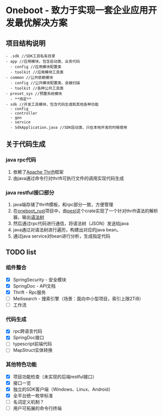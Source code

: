 # Oneboot - 致力于实现一套企业应用开发最优解决方案

## 项目结构说明

```log
- .sdk //SDK工具私有目录
- app //应用模块，包含启动类、业务代码
  - config //应用模块配置类
  - toolkit //应用模块工具类
- common //公共依赖模块
  - config //公共模块配置类，会被扫描
  - toolkit //各种公共工具类
- preset_sys //预置系统模块
  - **待定**
- sdk //开发工具模块，包含代码生成和其他各种功能
  - config
  - controller
  - gen
  - service
  - SdkApplication.java //SDK启动类，只在本地开发的时候使用
```

## 关于代码生成

### java rpc代码

1. 依赖了[Apache Thrift](https://thrift.apache.org/)框架
2. 由java通过命令行对thrift可执行文件的调用实现代码生成

### java restful接口部分

1. java端存储了thrift模板，和rpc部分一致，方便管理
2. 在[oneboot_rust](https://github.com/AlphaFoxz/oneboot_rust)项目中，由[pest](https://crates.io/crates/pest)这个crate实现了一个针对thrift语法的解析器，输出[语法树](https://baike.baidu.com/item/%E8%AF%AD%E6%B3%95%E6%95%B0?fromtitle=%E8%AF%AD%E6%B3%95%E6%A0%91)
3. 然后通过rpc代码进行通信，将语法树（JSON）发送给java
4. java通过对语法树进行遍历，构建出对应的java bean。
5. 通过java service对bean进行分析，生成指定代码

## TODO list

### 组件整合

- [X]  SpringSecurity - 安全模块
- [X]  SpringDoc - API文档
- [X]  Thrift - Rpc服务
- [ ]  Meilisearch - 搜索引擎（场景：面向中小型项目，索引上限2TiB）
- [ ]  工作流

### 代码生成

- [X]  rpc跨语言代码
- [X]  SpringDoc接口
- [ ]  typescript前端代码
- [ ]  MapStruct实体转换

### 其他特色功能

- [X]  项目功能检查（未实现的后端restful接口）
- [X]  接口一览
- [X]  独立的SDK客户端（Windows、Linux、Android）
- [X]  全平台统一枚举标准
- [ ]  名词定义机制？
- [ ]  用户可拓展的命令行终端
